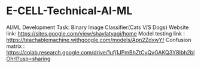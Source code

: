 # E-CELL-Technical-AI-ML
AI/ML Development Task: Binary Image Classifier(Cats V/S Dogs)
Website link: https://sites.google.com/view/shaylatyagi/home
Model testing link : https://teachablemachine.withgoogle.com/models/Apn2ZdxwY/
Confusion matrix : https://colab.research.google.com/drive/1ufj1JPmBhZtCyQvGAKQ3Y8Ibh2blOhrI?usp=sharing
